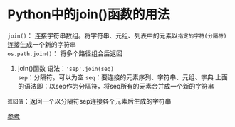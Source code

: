 # Python中的join()函数的用法  
`join()`：    连接字符串数组。将字符串、元组、列表中的元素以`指定的字符(分隔符)`连接生成一个新的字符串    
`os.path.join()`：  将多个路径组合后返回  

1. join()函数
语法：`'sep'.join(seq)`  
`sep`：分隔符。可以为空
`seq`：要连接的元素序列、字符串、元组、字典
上面的语法即：以sep作为分隔符，将seq所有的元素合并成一个新的字符串

`返回值`：返回一个以分隔符sep连接各个元素后生成的字符串

[参考](http://www.cnblogs.com/jsplyy/p/5634640.html)